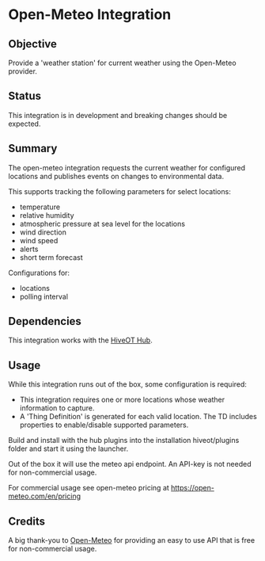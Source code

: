 # Open-Meteo Integration

## Objective

Provide a 'weather station' for current weather using the Open-Meteo provider.

## Status

This integration is in development and breaking changes should be expected.

## Summary

The open-meteo integration requests the current weather for configured locations and publishes events on changes to environmental data. 

This supports tracking the following parameters for select locations:
- temperature
- relative humidity
- atmospheric pressure at sea level for the locations 
- wind direction
- wind speed
- alerts
- short term forecast

Configurations for:
- locations
- polling interval

## Dependencies

This integration works with the [HiveOT Hub](https://github.com/hiveot/hub).


## Usage

While this integration runs out of the box, some configuration is required:
- This integration requires one or more locations whose weather information to capture. 
- A 'Thing Definition' is generated for each valid location. The TD includes properties to enable/disable supported parameters.

Build and install with the hub plugins into the installation hiveot/plugins folder and start it using the launcher.

Out of the box it will use the meteo api endpoint. An API-key is not needed for non-commercial usage.

For commercial usage see open-meteo pricing at https://open-meteo.com/en/pricing

## Credits

A big thank-you to [Open-Meteo](https://open-meteo.com/) for providing an easy to use API that is free for non-commercial usage.
